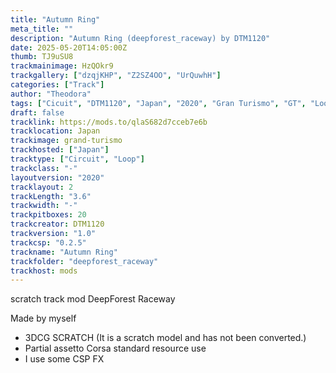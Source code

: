 ```yaml
---
title: "Autumn Ring"
meta_title: ""
description: "Autumn Ring (deepforest_raceway) by DTM1120"
date: 2025-05-20T14:05:00Z
thumb: TJ9uSU8
trackmainimage: HzQOkr9
trackgallery: ["dzqjKHP", "Z2SZ4OO", "UrQuwhH"]
categories: ["Track"]
author: "Theodora"
tags: ["Cicuit", "DTM1120", "Japan", "2020", "Gran Turismo", "GT", "Loop"]
draft: false
tracklink: https://mods.to/qlaS682d7cceb7e6b
tracklocation: Japan
trackimage: grand-turismo
trackhosted: ["Japan"]
tracktype: ["Circuit", "Loop"]
trackclass: "-" 
layoutversion: "2020"
tracklayout: 2
trackLength: "3.6"
trackwidth: "-"
trackpitboxes: 20
trackcreator: DTM1120
trackversion: "1.0"
trackcsp: "0.2.5"
trackname: "Autumn Ring"
trackfolder: "deepforest_raceway"
trackhost: mods
---
```


scratch track mod DeepForest Raceway

Made by myself
- 3DCG SCRATCH (It is a scratch model and has not been converted.)
- Partial assetto Corsa standard resource use
- I use some CSP FX